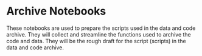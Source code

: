 # Archive Notebooks

These notebooks are used to prepare the scripts used in the data and code archive. They will collect and streamline the functions used to archive the code and data. They will be the rough draft for the script (scripts) in the data and code archive.
